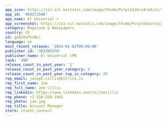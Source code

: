 ```yaml
---
app_icon: https://is1-ssl.mzstatic.com/image/thumb/Purple126/v4/a4/ac/79/a4ac79be-19bc-4a10-4690-c8a2acc88e3e/AppIcon-0-0-1x_U007emarketing-0-7-0-0-85-220.png/1024x1024bb.png
app_id: '483272548'
app_name: El Universal +
app_screenshot: https://is1-ssl.mzstatic.com/image/thumb/PurpleSource114/v4/ed/65/48/ed6548b4-316d-7045-41cc-0341ff8f6332/2749fce2-f4aa-4a4d-a035-0a9a06887f05_Simulator_Screen_Shot_-_iPhone_11_Pro_Max_-_2021-02-02_at_12.55.54.png/1242x2688bb.png
category: Magazine & Newspapers
country: US
id: goQC0xPSsNLC
language: en
most_recent_release: '2024-01-02T00:00:00'
publisher_id: '383395270'
publisher_name: El Universal CPN
rank: '396'
release_count_in_past_year: '1'
release_count_in_past_year_category: 4
release_count_in_past_year_top_in_category: 28
rep_email: joseph.cillis@bitrise.io
rep_first_name: Joe
rep_full_name: Joe Cillis
rep_linkedin: https://www.linkedin.com/in/joecillis
rep_phone: +1 518-258-1902
rep_photo: joe.jpg
rep_title: Account Manager
store: itunes_connect
---
```

